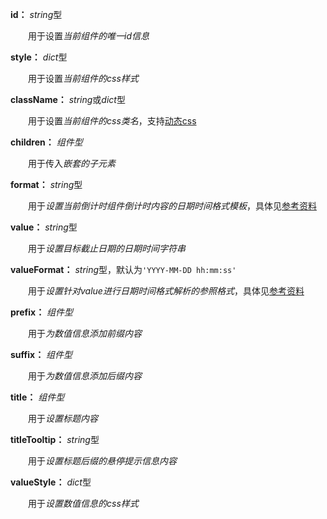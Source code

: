 **id：** *string*型

　　用于设置*当前组件的唯一id信息*

**style：** *dict*型

　　用于设置*当前组件的css样式*

**className：** *string*或*dict*型

　　用于设置*当前组件的css类名*，支持[动态css](/advanced-classname)

**children：** *组件型*

　　用于传入*嵌套的子元素*

**format：** *string*型

　　用于*设置当前倒计时组件倒计时内容的日期时间格式模板*，具体见[参考资料](https://momentjscom.readthedocs.io/en/latest/moment/04-displaying/01-format/)

**value：** *string*型

　　用于*设置目标截止日期的日期时间字符串*

**valueFormat：** *string*型，默认为`'YYYY-MM-DD hh:mm:ss'`

　　用于*设置针对value进行日期时间格式解析的参照格式*，具体见[参考资料](https://momentjscom.readthedocs.io/en/latest/moment/04-displaying/01-format/)

**prefix：** *组件型*

　　用于*为数值信息添加前缀内容*

**suffix：** *组件型*

　　用于*为数值信息添加后缀内容*

**title：** *组件型*

　　用于*设置标题内容*

**titleTooltip：** *string*型

　　用于*设置标题后缀的悬停提示信息内容*

**valueStyle：** *dict*型

　　用于*设置数值信息的css样式*